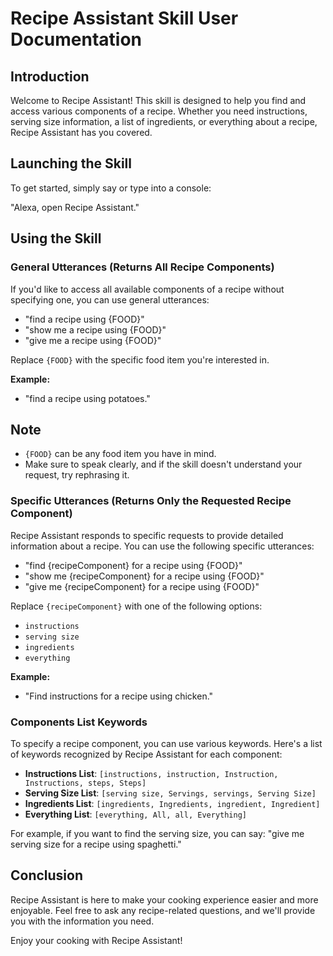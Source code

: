 # Recipe Assistant Skill User Documentation

## Introduction

Welcome to Recipe Assistant! This skill is designed to help you find and access various components of a recipe. Whether you need instructions, serving size information, a list of ingredients, or everything about a recipe, Recipe Assistant has you covered.

## Launching the Skill

To get started, simply say or type into a console:

"Alexa, open Recipe Assistant."

## Using the Skill

### General Utterances (Returns All Recipe Components)

If you'd like to access all available components of a recipe without specifying one, you can use general utterances:

- "find a recipe using {FOOD}"
- "show me a recipe using {FOOD}"
- "give me a recipe using {FOOD}"

Replace `{FOOD}` with the specific food item you're interested in.

**Example:**
- "find a recipe using potatoes."

## Note

- `{FOOD}` can be any food item you have in mind.
- Make sure to speak clearly, and if the skill doesn't understand your request, try rephrasing it.

### Specific Utterances (Returns Only the Requested Recipe Component)

Recipe Assistant responds to specific requests to provide detailed information about a recipe. You can use the following specific utterances:

- "find {recipeComponent} for a recipe using {FOOD}"
- "show me {recipeComponent} for a recipe using {FOOD}"
- "give me {recipeComponent} for a recipe using {FOOD}"

Replace `{recipeComponent}` with one of the following options:
- `instructions`
- `serving size`
- `ingredients`
- `everything`

**Example:**
- "Find instructions for a recipe using chicken."

### Components List Keywords

To specify a recipe component, you can use various keywords. Here's a list of keywords recognized by Recipe Assistant for each component:

- **Instructions List**: `[instructions, instruction, Instruction, Instructions, steps, Steps]`
- **Serving Size List**: `[serving size, Servings, servings, Serving Size]`
- **Ingredients List**: `[ingredients, Ingredients, ingredient, Ingredient]`
- **Everything List**: `[everything, All, all, Everything]`

For example, if you want to find the serving size, you can say:
"give me serving size for a recipe using spaghetti."



## Conclusion

Recipe Assistant is here to make your cooking experience easier and more enjoyable. Feel free to ask any recipe-related questions, and we'll provide you with the information you need.

Enjoy your cooking with Recipe Assistant!